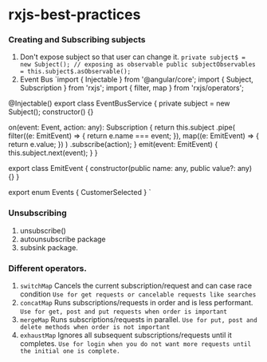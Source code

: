 # rxjs-best-practices

### Creating and Subscribing subjects
1. Don't expose subject so that user can change it. 
`
private subject$ = new Subject();
// exposing as observable
public subjectObservables = this.subject$.asObservable();
`
2. Event Bus
`import { Injectable } from '@angular/core';
import { Subject, Subscription } from 'rxjs';
import { filter, map } from 'rxjs/operators';


@Injectable()
export class EventBusService {
  private subject = new Subject<any>();
  constructor() {}

  on(event: Event, action: any): Subscription {
    return this.subject
      .pipe(
        filter((e: EmitEvent) => {
          return e.name === event;
        }),
        map((e: EmitEvent) => {
          return e.value;
        })
      )
      .subscribe(action);
  }
  emit(event: EmitEvent) {
    this.subject.next(event);
  }
}

export class EmitEvent {
  constructor(public name: any, public value?: any) {}
}

export enum Events {
  CustomerSelected
}
`

### Unsubscribing
1. unsubscribe()
2. autounsubscribe package
3. subsink package.


### Different operators.
1. `switchMap` Cancels the current subscription/request and can case race condition `Use for get requests or cancelable requests like searches`
2. `concatMap` Runs subscriptions/requests in order and is less performant. `Use for get, post and put requests when order is important`
3. `mergeMap` Runs subscriptions/requests in parallel. `Use for put, post and delete methods when order is not important`
4. `exhaustMap` Ignores all subsequent subscriptions/requests until it completes. `Use for login when you do not want more requests until the initial one is complete.`
